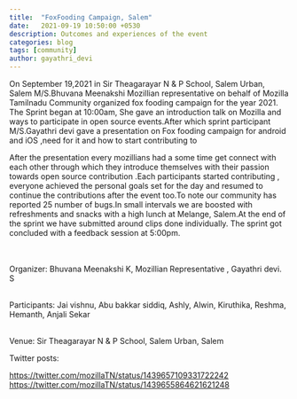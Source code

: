 ```yaml
---
title:  "FoxFooding Campaign, Salem"
date:   2021-09-19 10:50:00 +0530
description: Outcomes and experiences of the event
categories: blog
tags: [community]
author: gayathri_devi
---
```


On September 19,2021 in Sir Theagarayar N & P School, Salem Urban, Salem M/S.Bhuvana Meenakshi Mozillian representative on behalf of Mozilla Tamilnadu Community organized fox fooding campaign for the year 2021. The Sprint began at 10:00am, She gave an introduction talk on Mozilla and ways to participate in open source events.After which sprint participant M/S.Gayathri devi gave a presentation on Fox fooding campaign for android and iOS ,need for it and how to start contributing to

After the presentation every mozillians had a some time get connect with each other through which they introduce themselves with their passion towards open source contribution .Each participants started contributing , everyone achieved the personal goals set for the day and resumed to continue the contributions after the event too.To note our community has reported 25 number of bugs.In small intervals we are boosted with refreshments and snacks with a high lunch at Melange, Salem.At the end of the sprint we have submitted around clips done individually. The sprint got concluded with a feedback session at 5:00pm.

<br><br>Organizer: Bhuvana Meenakshi K, Mozillian Representative , Gayathri devi. S

<br>Participants: Jai vishnu, Abu bakkar siddiq, Ashly, Alwin, Kiruthika, Reshma, Hemanth, Anjali Sekar

<br>Venue: Sir Theagarayar N & P School, Salem Urban, Salem

Twitter posts:<br>

https://twitter.com/mozillaTN/status/1439657109331722242 <br>
https://twitter.com/mozillaTN/status/1439655864621621248
